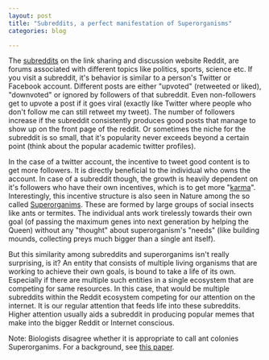 ```yaml
---
layout: post
title: "Subreddits, a perfect manifestation of Superorganisms"
categories: blog

---
```


The [subreddits](https://www.reddit.com/reddits/) on the link sharing and discussion website Reddit, are forums associated with different topics like politics, sports, science etc. If you visit a subreddit, it's behavior is similar to a person's Twitter or Facebook account. Different posts are either "upvoted" (retweeted or liked), "downvoted" or ignored by followers of that subreddit. Even non-followers get to upvote a post if it goes viral (exactly like Twitter where people who don't follow me can still retweet my tweet). The number of followers increase if the subreddit consistently produces good posts that manage to show up on the front page of the reddit. Or sometimes the niche for the subreddit is so small, that it's popularity never exceeds beyond a certain point (think about the popular academic twitter profiles).

In the case of a twitter account, the incentive to tweet good content is to get more followers. It is directly beneficial to the individual who owns the account. In case of a subreddit though, the growth is heavily dependent on it's followers who have their own incentives, which is to get more "[karma](https://www.reddit.com/r/firstdayontheinternet/comments/30b44n/could_someone_explain_how_the_reddit_karma_system/)". Interestingly, this incentive structure is also seen in Nature among the so called [Superorganims](https://en.wikipedia.org/wiki/Superorganism). These are formed by large groups of social insects like ants or termites. The individual ants work tirelessly towards their own goal (of passing the maximum genes into next generation by helping the Queen) without any "thought" about superorganism's "needs" (like building mounds, collecting preys much bigger than a single ant itself). 

But this similarity among subreddits and superorganims isn't really surprising, is it? An entity that consists of multiple living organisms that are working to achieve their own goals, is bound to take a life of its own. Especially if there are multiple such entities in a single ecosystem that are competing for same resources. In this case, that would be multiple subreddits within the Reddit ecosystem competing for our attention on the internet. It is our regular attention that feeds life into these subreddits. Higher attention usually aids a subreddit in producing popular memes that make into the bigger Reddit or Internet conscious. 

Note: Biologists disagree whether it is appropriate to call ant colonies Superorganims. For a background, see [this paper](http://155.97.32.9/~mhaber/Documents/Haber%20Papers/Haber-Colonies-Individuals%5b17%5d.pdf).



